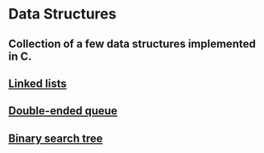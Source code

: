 # Data Structures
 ## Collection of a few data structures implemented in C.
 
 ## [Linked lists](linked-list)
 ## [Double-ended queue](double-ended-queue)
 ## [Binary search tree](binary-search-tree)
